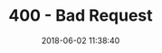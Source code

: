 ---
layout: error-pages/400
title: 400 - Bad Request
comments: false
description: Bad Request
date: 2018-06-02 11:38:40
sitemap: false
---